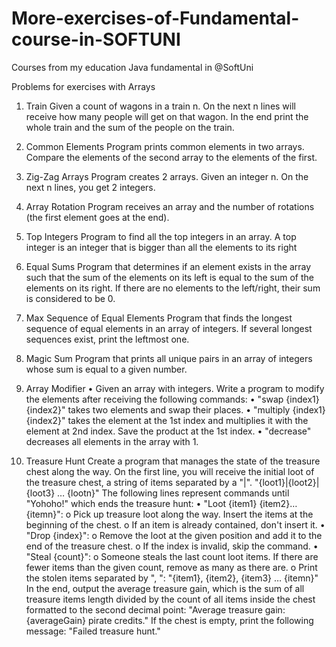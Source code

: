 # More-exercises-of-Fundamental-course-in-SOFTUNI
Courses from my education Java fundamental  in @SoftUni

Problems for exercises with Arrays
1.	Train
Given a count of wagons in a train n. On the next n lines will receive how many people will get on that wagon. In the end print the whole train and the sum of the people on the train.
2.	Common Elements
Program prints common elements in two arrays. Compare the elements of the second array to the elements of the first.
3.	Zig-Zag Arrays
Program creates 2 arrays. Given an integer n. On the next n lines, you get 2 integers.
4.	Array Rotation
Program receives an array and the number of rotations  (the first element goes at the end).

5.	Top Integers
Program to find all the top integers in an array. A top integer is an integer that is bigger than all the elements to its right
6.	Equal Sums
Program that determines if an element exists in the array such that the sum of the elements on its left is equal to the sum of the elements on its right. If there are no elements to the left/right, their sum is considered to be 0.
7.	Max Sequence of Equal Elements
Program that finds the longest sequence of equal elements in an array of integers. If several longest sequences exist, print the leftmost one.
8.	Magic Sum
Program that prints all unique pairs in an array of integers whose sum is equal to a given number. 
9.	Array Modifier
•	Given an array with integers. Write a program to modify the elements after receiving the following commands:
•	"swap {index1} {index2}" takes two elements and swap their places.
•	"multiply {index1} {index2}" takes the element at the 1st index and multiplies it with the element at 2nd index. Save the product at the 1st index.
•	"decrease" decreases all elements in the array with 1.

10.	Treasure Hunt
Create a program that manages the state of the treasure chest along the way. On the first line, you will receive the initial loot of the treasure chest, a string of items separated by a "|".
"{loot1}|{loot2}|{loot3} … {lootn}"
The following lines represent commands until "Yohoho!" which ends the treasure hunt:
•	"Loot {item1} {item2}…{itemn}":
o	Pick up treasure loot along the way. Insert the items at the beginning of the chest. 
o	If an item is already contained, don't insert it.
•	"Drop {index}":
o	Remove the loot at the given position and add it to the end of the treasure chest. 
o	If the index is invalid, skip the command.
•	"Steal {count}":
o	Someone steals the last count loot items. If there are fewer items than the given count, remove as many as there are. 
o	Print the stolen items separated by ", ":
"{item1}, {item2}, {item3} … {itemn}"
In the end, output the average treasure gain, which is the sum of all treasure items length divided by the count of all items inside the chest formatted to the second decimal point:
"Average treasure gain: {averageGain} pirate credits."
If the chest is empty, print the following message:
"Failed treasure hunt."




